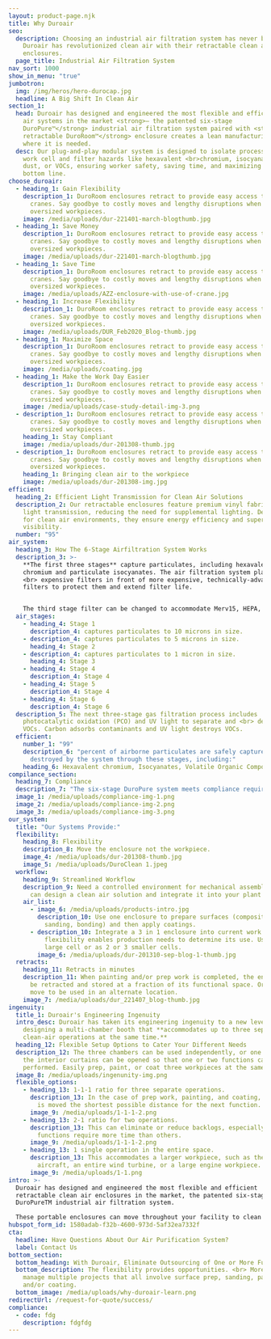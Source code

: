 ```yaml
---
layout: product-page.njk
title: Why Duroair
seo:
  description: Choosing an industrial air filtration system has never been easier,
    Duroair has revolutionized clean air with their retractable clean air
    enclosures.
  page_title: Industrial Air Filtration System
nav_sort: 1000
show_in_menu: "true"
jumbotron:
  img: /img/heros/hero-durocap.jpg
  headline: A Big Shift In Clean Air
section_1:
  head: Duroair has designed and engineered the most flexible and efficient clean
    air systems in the market <strong>— the patented six-stage
    DuroPure™</strong> industrial air filtration system paired with <strong>the
    retractable DuroRoom™</strong> enclosure creates a lean manufacturing layout
    where it is needed.
  desc: Our plug-and-play modular system is designed to isolate processes in any
    work cell and filter hazards like hexavalent <br>chromium, isocyanates,
    dust, or VOCs, ensuring worker safety, saving time, and maximizing your
    bottom line.
choose_duroair:
  - heading_1: Gain Flexibility
    description_1: DuroRoom enclosures retract to provide easy access to overhead
      cranes. Say goodbye to costly moves and lengthy disruptions when moving
      oversized workpieces.
    image: /media/uploads/dur-221401-march-blogthumb.jpg
  - heading_1: Save Money
    description_1: DuroRoom enclosures retract to provide easy access to overhead
      cranes. Say goodbye to costly moves and lengthy disruptions when moving
      oversized workpieces.
    image: /media/uploads/dur-221401-march-blogthumb.jpg
  - heading_1: Save Time
    description_1: DuroRoom enclosures retract to provide easy access to overhead
      cranes. Say goodbye to costly moves and lengthy disruptions when moving
      oversized workpieces.
    image: /media/uploads/AZZ-enclosure-with-use-of-crane.jpg
  - heading_1: Increase Flexibility
    description_1: DuroRoom enclosures retract to provide easy access to overhead
      cranes. Say goodbye to costly moves and lengthy disruptions when moving
      oversized workpieces.
    image: /media/uploads/DUR_Feb2020_Blog-thumb.jpg
  - heading_1: Maximize Space
    description_1: DuroRoom enclosures retract to provide easy access to overhead
      cranes. Say goodbye to costly moves and lengthy disruptions when moving
      oversized workpieces.
    image: /media/uploads/coating.jpg
  - heading_1: Make the Work Day Easier
    description_1: DuroRoom enclosures retract to provide easy access to overhead
      cranes. Say goodbye to costly moves and lengthy disruptions when moving
      oversized workpieces.
    image: /media/uploads/case-study-detail-img-3.png
  - description_1: DuroRoom enclosures retract to provide easy access to overhead
      cranes. Say goodbye to costly moves and lengthy disruptions when moving
      oversized workpieces.
    heading_1: Stay Compliant
    image: /media/uploads/dur-201308-thumb.jpg
  - description_1: DuroRoom enclosures retract to provide easy access to overhead
      cranes. Say goodbye to costly moves and lengthy disruptions when moving
      oversized workpieces.
    heading_1: Bringing clean air to the workpiece
    image: /media/uploads/dur-201308-img.jpg
efficient:
  heading_2: Efficient Light Transmission for Clean Air Solutions
  description_2: Our retractable enclosures feature premium vinyl fabric with 95%
    light transmission, reducing the need for supplemental lighting. Designed
    for clean air environments, they ensure energy efficiency and superior
    visibility.
  number: "95"
air_system:
  heading_3: How The 6-Stage Airfiltration System Works
  description_3: >-
    **The first three stages** capture particulates, including hexavalent
    chromium and particulate isocyanates. The air filtration system places less
    <br> expensive filters in front of more expensive, technically-advanced
    filters to protect them and extend filter life.


    The third stage filter can be changed to accommodate Merv15, HEPA, NESHAP 319 standards, depending upon needs. This provides the <br> manufacturing flexibility to do different operations in the enclosure.
  air_stages:
    - heading_4: Stage 1
      description_4: captures particulates to 10 microns in size.
    - description_4: captures particulates to 5 microns in size.
      heading_4: Stage 2
    - description_4: captures particulates to 1 micron in size.
      heading_4: Stage 3
    - heading_4: Stage 4
      description_4: Stage 4
    - heading_4: Stage 5
      description_4: Stage 4
    - heading_4: Stage 6
      description_4: Stage 6
  description_5: The next three-stage gas filtration process includes
    photocatalytic oxidation (PCO) and UV light to separate and <br> destroy
    VOCs. Carbon adsorbs contaminants and UV light destroys VOCs.
  efficient:
    number_1: "99"
    description_6: "percent of airborne particulates are safely captured and
      destroyed by the system through these stages, including:"
    heading_6: Hexavalent chromium, Isocyanates, Volatile Organic Compounds
compilance_section:
  heading_7: Compliance
  description_7: "The six-stage DuroPure system meets compliance requirements of:"
  image_1: /media/uploads/compliance-img-1.png
  image_2: /media/uploads/compliance-img-2.png
  image_3: /media/uploads/compliance-img-3.png
our_system:
  title: "Our Systems Provide:"
  flexibility:
    heading_8: Flexibility
    description_8: Move the enclosure not the workpiece.
    image_4: /media/uploads/dur-201308-thumb.jpg
    image_5: /media/uploads/DuroClean 1.jpeg
  workflow:
    heading_9: Streamlined Workflow
    description_9: Need a controlled environment for mechanical assembly? Duroair
      can design a clean air solution and integrate it into your plant layout.
    air_list:
      - image_6: /media/uploads/products-intro.jpg
        description_10: Use one enclosure to prepare surfaces (composite repair,
          sanding, bonding) and then apply coatings.
      - description_10: Integrate a 3 in 1 enclosure into current work cells. The
          flexibility enables production needs to determine its use. Use as one
          large cell or as 2 or 3 smaller cells.
        image_6: /media/uploads/dur-201310-sep-blog-1-thumb.jpg
  retracts:
    heading_11: Retracts in minutes
    description_11: When painting and/or prep work is completed, the enclosure can
      be retracted and stored at a fraction of its functional space. Or, can
      move to be used in an alternate location.
    image_7: /media/uploads/dur_221407_blog-thumb.jpg
ingenuity:
  title_1: Duroair's Engineering Ingenuity
  intro_desc: Duroair has taken its engineering ingenuity to a new level by
    designing a multi-chamber booth that **accommodates up to three separate
    clean-air operations at the same time.**
  heading_12: Flexible Setup Options to Cater Your Different Needs
  description_12: The three chambers can be used independently, or one or both of
    the interior curtains can be opened so that one or two functions can be
    performed. Easily prep, paint, or coat three workpieces at the same time!
  image_8: /media/uploads/ingenunity-img.png
  flexible_options:
    - heading_13: 1-1-1 ratio for three separate operations.
      description_13: In the case of prep work, painting, and coating, the workpiece
        is moved the shortest possible distance for the next function.
      image_9: /media/uploads/1-1-1-2.png
    - heading_13: 2-1 ratio for two operations.
      description_13: This can eliminate or reduce backlogs, especially since some
        functions require more time than others.
      image_9: /media/uploads/1-1-1-2.png
    - heading_13: 1 single operation in the entire space.
      description_13: This accommodates a larger workpiece, such as the wing of an
        aircraft, an entire wind turbine, or a large engine workpiece.
      image_9: /media/uploads/1-1.png
intro: >-
  Duroair has designed and engineered the most flexible and efficient
  retractable clean air enclosures in the market, the patented six-stage
  DuroPureTM industrial air filtration system.

  These portable enclosures can move throughout your facility to clean air of hexavalent chromium and VOCs to ensure your workers’ safety and help your bottom line.
hubspot_form_id: 1580adab-f32b-4600-973d-5af32ea7332f
cta:
  headline: Have Questions About Our Air Purification System?
  label: Contact Us
bottom_section:
  bottom_heading: With Duroair, Eliminate Outsourcing of One or More Functions
  bottom_description: The flexibility provides opportunities. <br> More easily
    manage multiple projects that all involve surface prep, sanding, painting
    and/or coating.
  bottom_image: /media/uploads/why-duroair-learn.png
redirectUrl: /request-for-quote/success/
compliance:
  - code: fdg
    description: fdgfdg
---
```

